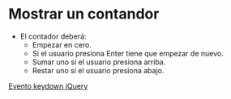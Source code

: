 # Mostrar un contandor

- El contador deberá:
   - Empezar en cero.
   - Si el usuario presiona Enter tiene que empezar de nuevo.
   - Sumar uno si el usuario presiona arriba.
   - Restar uno si el usuario presiona abajo.

[Evento keydown jQuery](https://api.jquery.com/keydown/)
